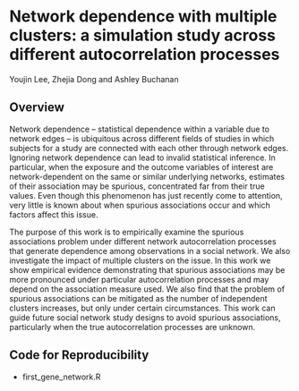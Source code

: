 # Network dependence with multiple clusters: a simulation study across different autocorrelation processes
Youjin Lee, Zhejia Dong and Ashley Buchanan

## Overview
Network dependence – statistical dependence within a variable due to network edges – is ubiquitous
across different fields of studies in which subjects for a study are connected with each other through
network edges. Ignoring network dependence can lead to invalid statistical inference. In particular,
when the exposure and the outcome variables of interest are network-dependent on the same or similar
underlying networks, estimates of their association may be spurious, concentrated far from their true
values. Even though this phenomenon has just recently come to attention, very little is known about
when spurious associations occur and which factors affect this issue. 

The purpose of this work is to empirically examine the spurious associations problem under different network autocorrelation processes
that generate dependence among observations in a social network. We also investigate the impact of
multiple clusters on the issue. In this work we show empirical evidence demonstrating that spurious
associations may be more pronounced under particular autocorrelation processes and may depend on
the association measure used. We also find that the problem of spurious associations can be mitigated
as the number of independent clusters increases, but only under certain circumstances. This work can
guide future social network study designs to avoid spurious associations, particularly when the true
autocorrelation processes are unknown.

## Code for Reproducibility

* first_gene_network.R
